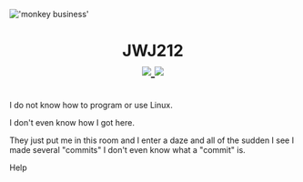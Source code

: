 !['monkey business'](https://github.com/JWJ212/dotdeployer/blob/main/wallpapers/pain.png?raw=true)
<br>
<h1 align="center">JWJ212

<div align="center" id="badges">
<a href="https://discord.gg/mTmahg8ZsA">
	<img src="https://img.shields.io/badge/Discord-grey?style=flat-square&logo=discord&logoColor=white" />
</a>
<a href="https://www.youtube.com/channel/UCl2_-CVJHwX7T8IZu21PVJQ">
	<img src="https://img.shields.io/badge/Youtube-grey?style=flat-square&logo=youtube&logoColor=white" />
</a>
</div>
</h1>
</br>
I do not know how to program or use Linux.

I don't even know how I got here.

They just put me in this room and I enter a daze and all of the sudden I see I made several "commits" I don't even know what a "commit" is.

Help
